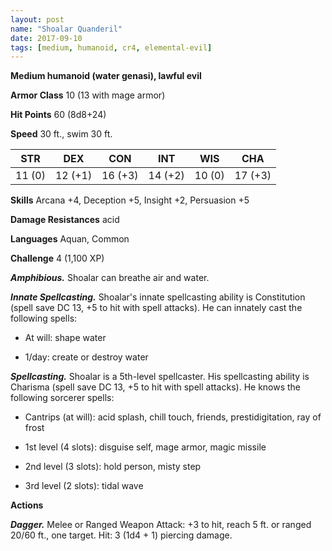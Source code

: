 ```yaml
---
layout: post
name: "Shoalar Quanderil"
date: 2017-09-10
tags: [medium, humanoid, cr4, elemental-evil]
---
```


**Medium humanoid (water genasi), lawful evil**

**Armor Class** 10 (13 with mage armor)

**Hit Points** 60 (8d8+24)

**Speed** 30 ft., swim 30 ft.

|   STR   |   DEX   |   CON   |   INT   |   WIS   |   CHA   |
|:-----:|:-----:|:-----:|:-----:|:-----:|:-----:|
| 11 (0) | 12 (+1) | 16 (+3) | 14 (+2) | 10 (0) | 17 (+3) |

**Skills** Arcana +4, Deception +5, Insight +2, Persuasion +5

**Damage Resistances** acid

**Languages** Aquan, Common

**Challenge** 4 (1,100 XP)

***Amphibious.*** Shoalar can breathe air and water.

***Innate Spellcasting.*** Shoalar's innate spellcasting ability is Constitution (spell save DC 13, +5 to hit with spell attacks). He can innately cast the following spells: 

* At will: shape water

* 1/day: create or destroy water

***Spellcasting.*** Shoalar is a 5th-level spellcaster. His spellcasting ability is Charisma (spell save DC 13, +5 to hit with spell attacks). He knows the following sorcerer spells: 

* Cantrips (at will): acid splash, chill touch, friends, prestidigitation, ray of frost

* 1st level (4 slots): disguise self, mage armor, magic missile

* 2nd level (3 slots): hold person, misty step

* 3rd level (2 slots): tidal wave

**Actions**

***Dagger.*** Melee or Ranged Weapon Attack: +3 to hit, reach 5 ft. or ranged 20/60 ft., one target. Hit: 3 (1d4 + 1) piercing damage.

